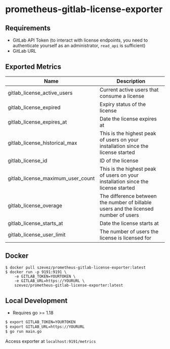 # prometheus-gitlab-license-exporter

## Requirements

- GitLab API Token (to interact with license endpoints, you need to authenticate
yourself as an administrator, `read_api` is sufficient)
- GitLab URL

## Exported Metrics

| Name                              | Description                                                                          |
|-----------------------------------|--------------------------------------------------------------------------------------|
| gitlab_license_active_users       | Current active users that consume a license                                          |
| gitlab_license_expired            | Expiry status of the license                                                         |
| gitlab_license_expires_at         | Date the license expires at                                                          |
| gitlab_license_historical_max     | This is the highest peak of users on your installation since the license started     |
| gitlab_license_id                 | ID of the license                                                                    |
| gitlab_license_maximum_user_count | This is the highest peak of users on your installation since the license started     |
| gitlab_license_overage            | The difference between the number of billable users and the licensed number of users |
| gitlab_license_starts_at          | Date the license starts at                                                           |
| gitlab_license_user_limit         | The number of users the license is licensed for                                      |

## Docker

```shell
$ docker pull szevez/prometheus-gitlab-license-exporter:latest
$ docker run -p 9191:9191 \
    -e GITLAB_TOKEN=YOURTOKEN \
    -e GITLAB_URL=https://YOURURL \
    szevez/prometheus-gitlab-license-exporter:latest
```

## Local Development

- Requires go >= 1.18

```sh
$ export GITLAB_TOKEN=YOURTOKEN
$ export GITLAB_URL=https://YOURURL
$ go run main.go
```

Access exporter at `localhost:9191/metrics`
